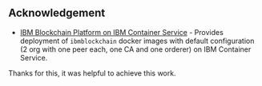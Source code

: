 ## Acknowledgement

* [IBM Blockchain Platform on IBM Container Service](https://github.com/IBM-Blockchain/ibm-container-service/) - Provides deployment of `ibmblockchain` docker images with default configuration (2 org with one peer each, one CA and one orderer) on IBM Container Service.

Thanks for this, it was helpful to achieve this work.
